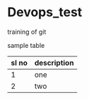 # Devops_test
training of git 


sample table 

sl no | description 
------|------------
1 | one
2| two
